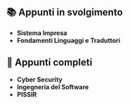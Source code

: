 ## 📚 Appunti in svolgimento
- **Sistema Impresa**
- **Fondamenti Linguaggi e Traduttori**

## 📖 Appunti completi
- **Cyber Security**
- **Ingegneria del Software**
- **PISSIR**

